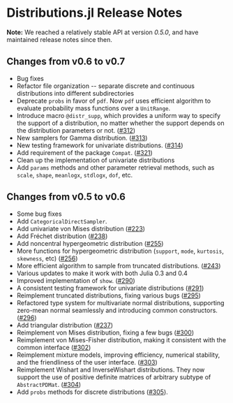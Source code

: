 Distributions.jl Release Notes
================================

**Note:** We reached a relatively stable API at version *0.5.0*, and have maintained release notes since then.

Changes from v0.6 to v0.7
----------------------------
* Bug fixes
* Refactor file organization -- separate discrete and continuous distributions into different subdirectories
* Deprecate ``probs`` in favor of ``pdf``. Now ``pdf`` uses efficient algorithm to evaluate probability mass functions over a ``UnitRange``.
* Introduce macro ``@distr_supp``, which provides a uniform way to specify the support of a distribution, no matter whether the support depends on the distribution parameters or not. ([#312])
* New samplers for Gamma distribution. ([#313])
* New testing framework for univariate distributions. ([#314])
* Add requirement of the package ``Compat``. ([#321])
* Clean up the implementation of univariate distributions
* Add ``params`` methods and other parameter retrieval methods, such as ``scale``, ``shape``, ``meanlogx``, ``stdlogx``, ``dof``, etc. 


Changes from v0.5 to v0.6
---------------------------

* Some bug fixes
* Add `CategoricalDirectSampler`.
* Add univariate von Mises distribution ([#223])
* Add Fréchet distribution ([#238])
* Add noncentral hypergeometric distribution ([#255])
* More functions for hypergeometric distribution (``support``, ``mode``, ``kurtosis``, ``skewness``, etc) ([#256])
* More efficient algorithm to sample from truncated distributions. ([#243])
* Various updates to make it work with both Julia 0.3 and 0.4 
* Improved implementation of ``show``. ([#290])
* A consistent testing framework for univariate distributions ([#291])
* Reimplement truncated distributions, fixing various bugs ([#295])
* Refactored type system for multivariate normal distributions, supporting zero-mean normal seamlessly and introducing common constructors. ([#296])
* Add triangular distribution ([#237])
* Reimplement von Mises distribution, fixing a few bugs ([#300])
* Reimplement von Mises-Fisher distribution, making it consistent with the common interface ([#302])
* Reimplement mixture models, improving efficiency, numerical stability, and the friendliness of the user interface. ([#303])
* Reimplement Wishart and InverseWishart distributions. They now support the use of positive definite matrices of arbitrary subtype of `AbstractPDMat`. ([#304])
* Add ``probs`` methods for discrete distributions ([#305]). 

[#238]: https://github.com/JuliaStats/Distributions.jl/pull/238
[#223]: https://github.com/JuliaStats/Distributions.jl/pull/223
[#237]: https://github.com/JuliaStats/Distributions.jl/pull/237
[#243]: https://github.com/JuliaStats/Distributions.jl/pull/243
[#255]: https://github.com/JuliaStats/Distributions.jl/pull/255
[#256]: https://github.com/JuliaStats/Distributions.jl/pull/256
[#290]: https://github.com/JuliaStats/Distributions.jl/pull/290
[#291]: https://github.com/JuliaStats/Distributions.jl/pull/291
[#295]: https://github.com/JuliaStats/Distributions.jl/pull/295
[#296]: https://github.com/JuliaStats/Distributions.jl/pull/296
[#300]: https://github.com/JuliaStats/Distributions.jl/pull/300
[#302]: https://github.com/JuliaStats/Distributions.jl/pull/302
[#303]: https://github.com/JuliaStats/Distributions.jl/pull/303
[#304]: https://github.com/JuliaStats/Distributions.jl/pull/304
[#305]: https://github.com/JuliaStats/Distributions.jl/pull/305
[#312]: https://github.com/JuliaStats/Distributions.jl/pull/312
[#313]: https://github.com/JuliaStats/Distributions.jl/pull/313
[#314]: https://github.com/JuliaStats/Distributions.jl/pull/314
[#321]: https://github.com/JuliaStats/Distributions.jl/pull/321


